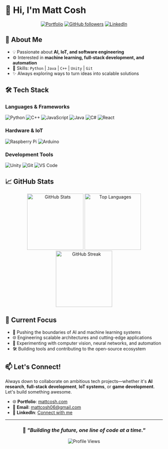 # 👋 Hi, I'm Matt Cosh

<div align="center">
  
[![Portfolio](https://img.shields.io/badge/Portfolio-mattcosh.com-blue?style=for-the-badge&logo=safari&logoColor=white)](https://mattcosh.com)
[![GitHub followers](https://img.shields.io/github/followers/TheUnknown550?style=for-the-badge&logo=github)](https://github.com/TheUnknown550)
[![LinkedIn](https://img.shields.io/badge/LinkedIn-Connect-blue?style=for-the-badge&logo=linkedin)](https://www.linkedin.com/in/matt-cosh)

</div>

## 🚀 About Me

- 💡 Passionate about **AI, IoT, and software engineering**
- ⚙️ Interested in **machine learning, full-stack development, and automation**
- 📌 Skills: `Python` | `Java` | `C++` | `Unity` | `Git`
- ✨ Always exploring ways to turn ideas into scalable solutions

## 🛠️ Tech Stack

### Languages & Frameworks
![Python](https://img.shields.io/badge/Python-3776AB?style=for-the-badge&logo=python&logoColor=white)
![C++](https://img.shields.io/badge/C++-00599C?style=for-the-badge&logo=cplusplus&logoColor=white)
![JavaScript](https://img.shields.io/badge/JavaScript-F7DF1E?style=for-the-badge&logo=javascript&logoColor=black)
![Java](https://img.shields.io/badge/Java-ED8B00?style=for-the-badge&logo=java&logoColor=white)
![C#](https://img.shields.io/badge/C%23-239120?style=for-the-badge&logo=csharp&logoColor=white)
![React](https://img.shields.io/badge/React-20232A?style=for-the-badge&logo=react&logoColor=61DAFB)

### Hardware & IoT
![Raspberry Pi](https://img.shields.io/badge/Raspberry%20Pi-A22846?style=for-the-badge&logo=Raspberry%20Pi&logoColor=white)
![Arduino](https://img.shields.io/badge/Arduino-00979D?style=for-the-badge&logo=Arduino&logoColor=white)

### Development Tools
![Unity](https://img.shields.io/badge/Unity-100000?style=for-the-badge&logo=unity&logoColor=white)
![Git](https://img.shields.io/badge/Git-F05032?style=for-the-badge&logo=git&logoColor=white)
![VS Code](https://img.shields.io/badge/VS%20Code-007ACC?style=for-the-badge&logo=visual-studio-code&logoColor=white)

## 📈 GitHub Stats

<div align="center">
  
<img height="180em" src="https://github-readme-stats.vercel.app/api?username=TheUnknown550&show_icons=true&theme=tokyonight&count_private=true&hide_border=true" alt="GitHub Stats"/>
<img height="180em" src="https://github-readme-stats.vercel.app/api/top-langs/?username=TheUnknown550&layout=compact&theme=tokyonight&hide_border=true" alt="Top Languages"/>

</div>

<div align="center">
  
<img height="180em" src="https://github-readme-streak-stats.herokuapp.com/?user=TheUnknown550&theme=tokyonight&hide_border=true" alt="GitHub Streak"/>

</div>

## 🎯 Current Focus

- 🤖 Pushing the boundaries of AI and machine learning systems
- 🌐 Engineering scalable architectures and cutting-edge applications  
- 🔬 Experimenting with computer vision, neural networks, and automation
- 🛠️ Building tools and contributing to the open-source ecosystem

## 📫 Let's Connect!

Always down to collaborate on ambitious tech projects—whether it's **AI research**, **full-stack development**, **IoT systems**, or **game development**. Let's build something awesome.

- 🌐 **Portfolio**: [mattcosh.com](https://mattcosh.com)
- 📧 **Email**: [mattcosh06@gmail.com](mailto:mattcosh06@gmail.com)
- 💼 **LinkedIn**: [Connect with me](https://www.linkedin.com/in/matt-cosh)

---

<div align="center">

### 💭 *"Building the future, one line of code at a time."*

![Profile Views](https://komarev.com/ghpvc/?username=TheUnknown550&style=flat-square&color=blue)

</div>
